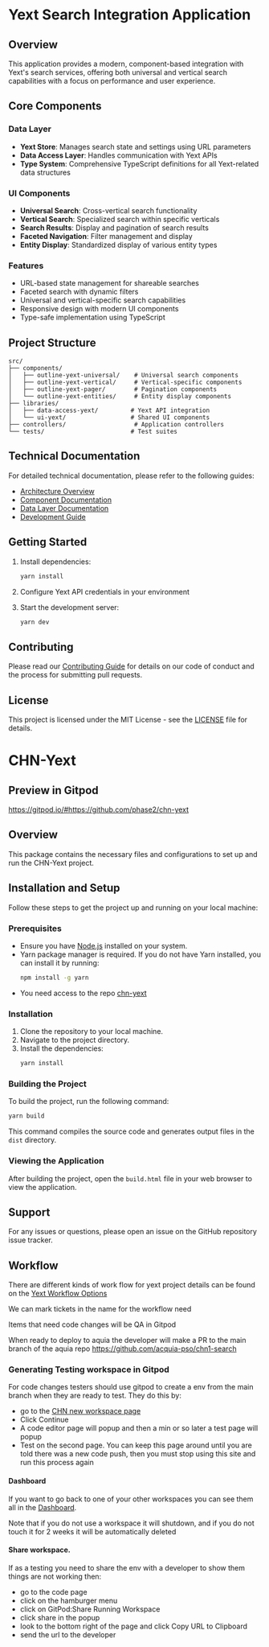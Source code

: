 # Yext Search Integration Application

## Overview
This application provides a modern, component-based integration with Yext's search services, offering both universal and vertical search capabilities with a focus on performance and user experience.

## Core Components

### Data Layer
- **Yext Store**: Manages search state and settings using URL parameters
- **Data Access Layer**: Handles communication with Yext APIs
- **Type System**: Comprehensive TypeScript definitions for all Yext-related data structures

### UI Components
- **Universal Search**: Cross-vertical search functionality
- **Vertical Search**: Specialized search within specific verticals
- **Search Results**: Display and pagination of search results
- **Faceted Navigation**: Filter management and display
- **Entity Display**: Standardized display of various entity types

### Features
- URL-based state management for shareable searches
- Faceted search with dynamic filters
- Universal and vertical-specific search capabilities
- Responsive design with modern UI components
- Type-safe implementation using TypeScript

## Project Structure
```
src/
├── components/
│   ├── outline-yext-universal/    # Universal search components
│   ├── outline-yext-vertical/     # Vertical-specific components
│   ├── outline-yext-pager/        # Pagination components
│   └── outline-yext-entities/     # Entity display components
├── libraries/
│   ├── data-access-yext/         # Yext API integration
│   └── ui-yext/                  # Shared UI components
├── controllers/                   # Application controllers
└── tests/                        # Test suites
```

## Technical Documentation
For detailed technical documentation, please refer to the following guides:
- [Architecture Overview](docs/ARCHITECTURE.md)
- [Component Documentation](docs/COMPONENTS.md)
- [Data Layer Documentation](docs/DATA_LAYER.md)
- [Development Guide](docs/DEVELOPMENT.md)

## Getting Started
1. Install dependencies:
   ```bash
   yarn install
   ```

2. Configure Yext API credentials in your environment

3. Start the development server:
   ```bash
   yarn dev
   ```

## Contributing
Please read our [Contributing Guide](docs/CONTRIBUTING.md) for details on our code of conduct and the process for submitting pull requests.

## License
This project is licensed under the MIT License - see the [LICENSE](LICENSE) file for details.

# CHN-Yext

## Preview in Gitpod
https://gitpod.io/#https://github.com/phase2/chn-yext

## Overview
This package contains the necessary files and configurations to set up and run the CHN-Yext project.

## Installation and Setup

Follow these steps to get the project up and running on your local machine:

### Prerequisites

- Ensure you have [Node.js](https://nodejs.org/) installed on your system.
- Yarn package manager is required. If you do not have Yarn installed, you can install it by running:
  ```bash
  npm install -g yarn
  ```
- You need access to the repo [chn-yext](https://github.com/phase2/chn-yext)

### Installation

1. Clone the repository to your local machine.
2. Navigate to the project directory.
3. Install the dependencies:
   ```bash
   yarn install
   ```

### Building the Project

To build the project, run the following command:
```bash
yarn build
```
This command compiles the source code and generates output files in the `dist` directory.

### Viewing the Application

After building the project, open the `build.html` file in your web browser to view the application.

## Support

For any issues or questions, please open an issue on the GitHub repository issue tracker.


## Workflow
There are different kinds of work flow for yext project details can be found on the [Yext Workflow Options](https://phase2tech.atlassian.net/wiki/spaces/INNOVATION/pages/3536846854/Yext+Workflow+Options)

We can mark tickets in the name for the workflow need

Items that need code changes will be QA in Gitpod

When ready to deploy to aquia the developer will make a PR to the main branch of the aquia repo https://github.com/acquia-pso/chn1-search

### Generating Testing workspace in Gitpod
For code changes testers should use gitpod to create a env from the main branch when they are ready to test.
They do this by:
* go to the [CHN new workspace page](https://gitpod.io/#https://github.com/phase2/chn-yext)
* Click Continue
* A code editor page will popup and then a min or so later a test page will popup
* Test on the second page. You can keep this page around until you are told there was a new code push, then you must stop using this site and run this process again

#### Dashboard
If you want to go back to one of your other workspaces you can see them all in the [Dashboard](https://gitpod.io/workspaces).

Note that if you do not use a workspace it will shutdown, and if you do not touch it for 2 weeks it will be automatically deleted



#### Share workspace.
If as a testing you need to share the env with a developer to show them things are not working then:
* go to the code page
* click on the hamburger menu
* click on GitPod:Share Running Workspace
* click share in the popup
* look to the bottom right of the page and click Copy URL to Clipboard
* send the url to the developer




